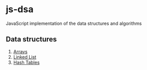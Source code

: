 # js-dsa
JavaScript implementation of the data structures and algorithms

## Data structures

1. [Arrays](./data-structures/arrays/README.md)
2. [Linked List](./data-structures/linked-list/README.md)
3. [Hash Tables](./data-structures/hash-tables/README.md)

